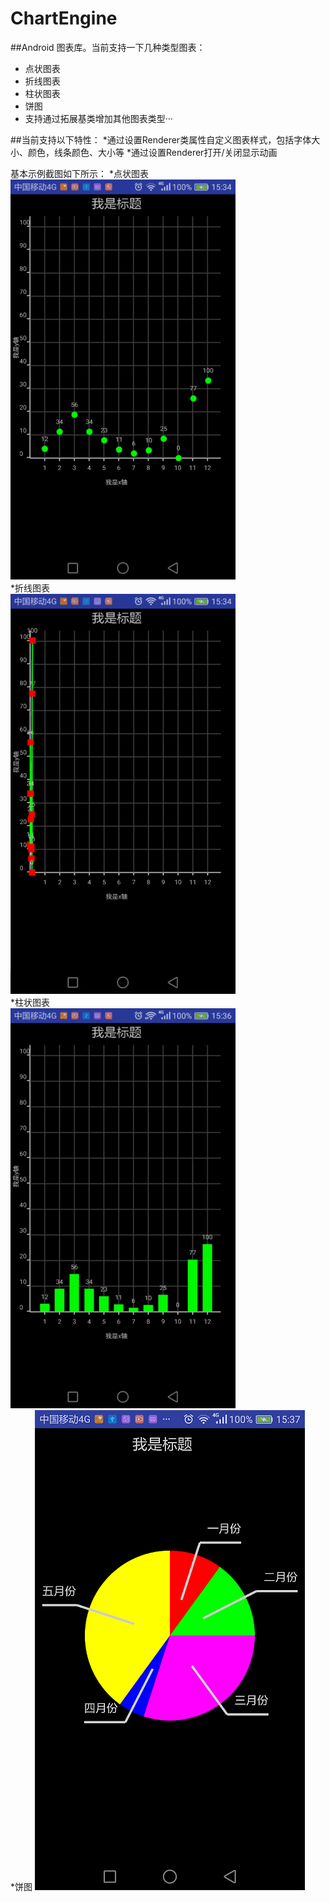 # ChartEngine

##Android 图表库。当前支持一下几种类型图表：
 * 点状图表
 * 折线图表
 * 柱状图表
 * 饼图
 * 支持通过拓展基类增加其他图表类型···
 
 ##当前支持以下特性：
 *通过设置Renderer类属性自定义图表样式，包括字体大小、颜色，线条颜色、大小等
 *通过设置Renderer打开/关闭显示动画
 
 基本示例截图如下所示：
 *点状图表 <br />
 ![](https://github.com/Vincent85/ChartEngine/raw/master/screenshot/pointchart-1.gif) <br />
 *折线图表 <br />
 ![](https://github.com/Vincent85/ChartEngine/raw/master/screenshot/polylinechart-1.gif) <br />
 *柱状图表 <br />
 ![](https://github.com/Vincent85/ChartEngine/raw/master/screenshot/barchart-1.gif) <br />
 *饼图
 ![](https://github.com/Vincent85/ChartEngine/raw/master/screenshot/PieChart-1.png)
 
